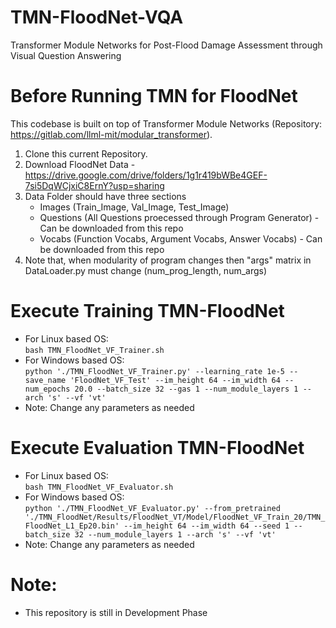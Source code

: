 # TMN-FloodNet-VQA
Transformer Module Networks for Post-Flood Damage Assessment through Visual Question Answering

# Before Running TMN for FloodNet
This codebase is built on top of Transformer Module Networks (Repository: https://gitlab.com/llml-mit/modular_transformer).
1) Clone this current Repository.
3) Download FloodNet Data - https://drive.google.com/drive/folders/1g1r419bWBe4GEF-7si5DqWCjxiC8ErnY?usp=sharing
4) Data Folder should have three sections
   - Images (Train_Image, Val_Image, Test_Image)
   - Questions (All Questions proecessed through Program Generator) - Can be downloaded from this repo
   - Vocabs (Function Vocabs, Argument Vocabs, Answer Vocabs) - Can be downloaded from this repo
5) Note that, when modularity of program changes then "args" matrix in DataLoader.py must change (num_prog_length, num_args)

# Execute Training TMN-FloodNet
- For Linux based OS: \
`bash TMN_FloodNet_VF_Trainer.sh`
- For Windows based OS:\
`python './TMN_FloodNet_VF_Trainer.py' --learning_rate 1e-5 --save_name 'FloodNet_VF_Test' --im_height 64 --im_width 64 --num_epochs 20.0 --batch_size 32 --gas 1 --num_module_layers 1 --arch 's' --vf 'vt'`
- Note: Change any parameters as needed

# Execute Evaluation TMN-FloodNet
- For Linux based OS: \
`bash TMN_FloodNet_VF_Evaluator.sh`
- For Windows based OS:\
`python './TMN_FloodNet_VF_Evaluator.py' --from_pretrained './TMN_FloodNet/Results/FloodNet_VT/Model/FloodNet_VF_Train_20/TMN_FloodNet_L1_Ep20.bin' --im_height 64 --im_width 64 --seed 1 --batch_size 32 --num_module_layers 1 --arch 's' --vf 'vt'`
- Note: Change any parameters as needed

# Note:
- This repository is still in Development Phase
